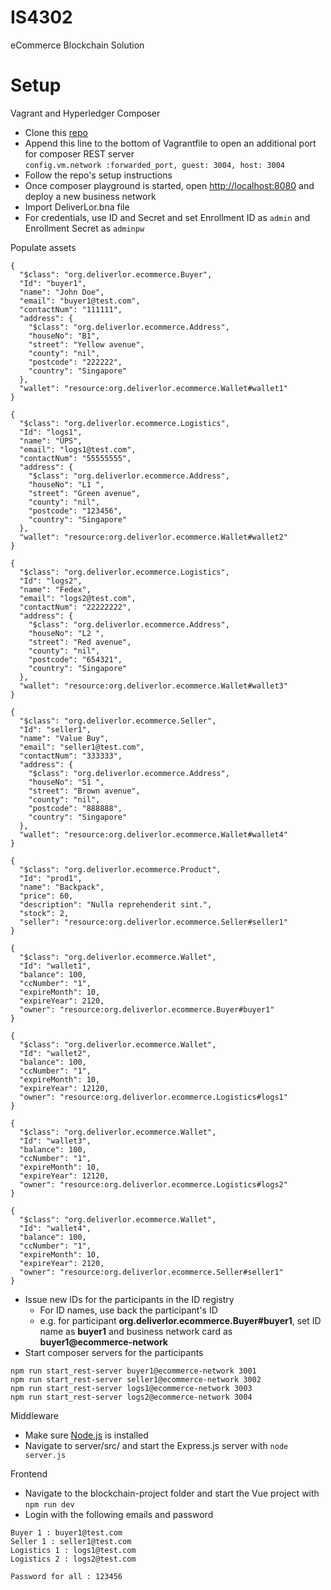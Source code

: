 # IS4302
eCommerce Blockchain Solution

# Setup
Vagrant and Hyperledger Composer
* Clone this [repo](https://github.com/suenchunhui/easy-hyperledger-composer)
* Append this line to the bottom of Vagrantfile to open an additional port for composer REST server  
`config.vm.network :forwarded_port, guest: 3004, host: 3004`
* Follow the repo's setup instructions
* Once composer playground is started, open [http://localhost:8080](http://localhost:8080) and deploy a new business network
* Import DeliverLor.bna file
* For credentials, use ID and Secret and set Enrollment ID as `admin` and Enrollment Secret as `adminpw`

Populate assets
```
{
  "$class": "org.deliverlor.ecommerce.Buyer",
  "Id": "buyer1",
  "name": "John Doe",
  "email": "buyer1@test.com",
  "contactNum": "111111",
  "address": {
    "$class": "org.deliverlor.ecommerce.Address",
    "houseNo": "B1",
    "street": "Yellow avenue",
    "county": "nil",
    "postcode": "222222",
    "country": "Singapore"
  },
  "wallet": "resource:org.deliverlor.ecommerce.Wallet#wallet1"
}

{
  "$class": "org.deliverlor.ecommerce.Logistics",
  "Id": "logs1",
  "name": "UPS",
  "email": "logs1@test.com",
  "contactNum": "55555555",
  "address": {
    "$class": "org.deliverlor.ecommerce.Address",
    "houseNo": "L1 ",
    "street": "Green avenue",
    "county": "nil",
    "postcode": "123456",
    "country": "Singapore"
  },
  "wallet": "resource:org.deliverlor.ecommerce.Wallet#wallet2"
}

{
  "$class": "org.deliverlor.ecommerce.Logistics",
  "Id": "logs2",
  "name": "Fedex",
  "email": "logs2@test.com",
  "contactNum": "22222222",
  "address": {
    "$class": "org.deliverlor.ecommerce.Address",
    "houseNo": "L2 ",
    "street": "Red avenue",
    "county": "nil",
    "postcode": "654321",
    "country": "Singapore"
  },
  "wallet": "resource:org.deliverlor.ecommerce.Wallet#wallet3"
}

{
  "$class": "org.deliverlor.ecommerce.Seller",
  "Id": "seller1",
  "name": "Value Buy",
  "email": "seller1@test.com",
  "contactNum": "333333",
  "address": {
    "$class": "org.deliverlor.ecommerce.Address",
    "houseNo": "S1 ",
    "street": "Brown avenue",
    "county": "nil",
    "postcode": "888888",
    "country": "Singapore"
  },
  "wallet": "resource:org.deliverlor.ecommerce.Wallet#wallet4"
}

{
  "$class": "org.deliverlor.ecommerce.Product",
  "Id": "prod1",
  "name": "Backpack",
  "price": 60,
  "description": "Nulla reprehenderit sint.",
  "stock": 2,
  "seller": "resource:org.deliverlor.ecommerce.Seller#seller1"
}

{
  "$class": "org.deliverlor.ecommerce.Wallet",
  "Id": "wallet1",
  "balance": 100,
  "ccNumber": "1",
  "expireMonth": 10,
  "expireYear": 2120,
  "owner": "resource:org.deliverlor.ecommerce.Buyer#buyer1"
}

{
  "$class": "org.deliverlor.ecommerce.Wallet",
  "Id": "wallet2",
  "balance": 100,
  "ccNumber": "1",
  "expireMonth": 10,
  "expireYear": 12120,
  "owner": "resource:org.deliverlor.ecommerce.Logistics#logs1"
}

{
  "$class": "org.deliverlor.ecommerce.Wallet",
  "Id": "wallet3",
  "balance": 100,
  "ccNumber": "1",
  "expireMonth": 10,
  "expireYear": 12120,
  "owner": "resource:org.deliverlor.ecommerce.Logistics#logs2"
}

{
  "$class": "org.deliverlor.ecommerce.Wallet",
  "Id": "wallet4",
  "balance": 100,
  "ccNumber": "1",
  "expireMonth": 10,
  "expireYear": 2120,
  "owner": "resource:org.deliverlor.ecommerce.Seller#seller1"
}

```

* Issue new IDs for the participants in the ID registry
    * For ID names, use back the participant's ID
    * e.g. for participant **org.deliverlor.ecommerce.Buyer#buyer1**, set ID name as **buyer1** and business network card as **buyer1@ecommerce-network**
* Start composer servers for the participants

```
npm run start_rest-server buyer1@ecommerce-network 3001
npm run start_rest-server seller1@ecommerce-network 3002
npm run start_rest-server logs1@ecommerce-network 3003
npm run start_rest-server logs2@ecommerce-network 3004
```

Middleware
* Make sure [Node.js](https://nodejs.org/en/download/) is installed
* Navigate to server/src/ and start the Express.js server with `node server.js`

Frontend
* Navigate to the blockchain-project folder and start the Vue project with `npm run dev`
* Login with the following emails and password

```
Buyer 1 : buyer1@test.com
Seller 1 : seller1@test.com
Logistics 1 : logs1@test.com
Logistics 2 : logs2@test.com

Password for all : 123456
```

